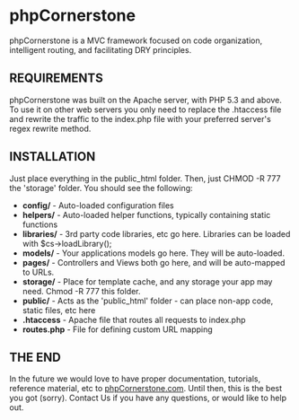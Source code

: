 phpCornerstone
==============

phpCornerstone is a MVC framework focused on code organization, intelligent routing, and facilitating DRY principles.


REQUIREMENTS
------------

phpCornerstone was built on the Apache server, with PHP 5.3 and above. To use it on other web servers you only need to replace the .htaccess file and rewrite the traffic to the index.php file with your preferred server's regex rewrite method.


INSTALLATION
------------

Just place everything in the public_html folder. Then, just CHMOD -R 777 the 'storage' folder. You should see the following:

- **config/** - Auto-loaded configuration files
- **helpers/** - Auto-loaded helper functions, typically containing static functions
- **libraries/** - 3rd party code libraries, etc go here. Libraries can be loaded with $cs->loadLibrary();
- **models/** - Your applications models go here. They will be auto-loaded. 
- **pages/** - Controllers and Views both go here, and will be auto-mapped to URLs.
- **storage/** - Place for template cache, and any storage your app may need. Chmod -R 777 this folder.
- **public/** - Acts as the 'public_html' folder - can place non-app code, static files, etc here
- **.htaccess** - Apache file that routes all requests to index.php
- **routes.php** - File for defining custom URL mapping


THE END
-----------

In the future we would love to have proper documentation, tutorials, reference material, etc to [phpCornerstone.com](http://www.phpcornerstone.com/). Until then, this is the best you got (sorry). Contact Us if you have any questions, or would like to help out. 
